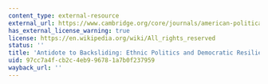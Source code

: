 ```yaml
---
content_type: external-resource
external_url: https://www.cambridge.org/core/journals/american-political-science-review/article/antidote-to-backsliding-ethnic-politics-and-democratic-resilience/34874D1B9A5A35AE9D7096D4CDC0A0AB
has_external_license_warning: true
license: https://en.wikipedia.org/wiki/All_rights_reserved
status: ''
title: 'Antidote to Backsliding: Ethnic Politics and Democratic Resilience'
uid: 97cc7a4f-cb2c-4eb9-9678-1a7b0f237959
wayback_url: ''
---
```

